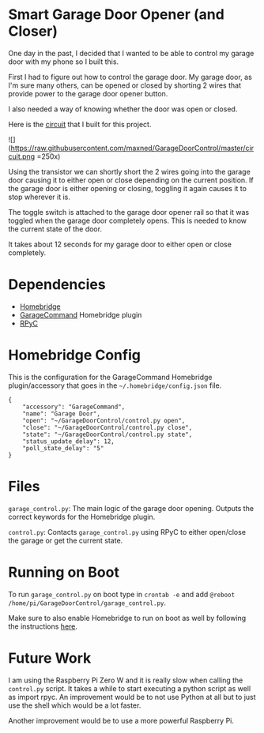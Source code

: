 # Smart Garage Door Opener (and Closer)

One day in the past, I decided that I wanted to be able to control my garage door with my phone so I built this.

First I had to figure out how to control the garage door. My garage door, as I'm sure many others, can be opened or closed by shorting 2 wires that provide power to the garage door opener button.

I also needed a way of knowing whether the door was open or closed.

Here is the [circuit](https://crcit.net/c/15f76ae4) that I built for this project.

![](https://raw.githubusercontent.com/maxned/GarageDoorControl/master/circuit.png =250x)

Using the transistor we can shortly short the 2 wires going into the garage door causing it to either open or close depending on the current position. If the garage door is either opening or closing, toggling it again causes it to stop wherever it is.

The toggle switch is attached to the garage door opener rail so that it was toggled when the garage door completely opens. This is needed to know the current state of the door.

It takes about 12 seconds for my garage door to either open or close completely.

# Dependencies

- [Homebridge](https://homebridge.io)
- [GarageCommand](https://www.npmjs.com/package/homebridge-garagedoor-command) Homebridge plugin
- [RPyC](https://rpyc.readthedocs.io)

# Homebridge Config

This is the configuration for the GarageCommand Homebridge plugin/accessory that goes in the `~/.homebridge/config.json` file.

```
{
    "accessory": "GarageCommand",
    "name": "Garage Door",
    "open": "~/GarageDoorControl/control.py open",
    "close": "~/GarageDoorControl/control.py close",
    "state": "~/GarageDoorControl/control.py state",
    "status_update_delay": 12,
    "poll_state_delay": "5"
}
```

# Files

`garage_control.py`: The main logic of the garage door opening. Outputs the correct keywords for the Homebridge plugin.

`control.py`: Contacts `garage_control.py` using RPyC to either open/close the garage or get the current state.

# Running on Boot

To run `garage_control.py` on boot type in `crontab -e` and add `@reboot /home/pi/GarageDoorControl/garage_control.py`.

Make sure to also enable Homebridge to run on boot as well by following the instructions [here](https://github.com/nfarina/homebridge/wiki/Running-HomeBridge-on-a-Raspberry-Pi#running-homebridge-on-bootup).

# Future Work

I am using the Raspberry Pi Zero W and it is really slow when calling the `control.py` script. It takes a while to start executing a python script as well as import rpyc. An improvement would be to not use Python at all but to just use the shell which would be a lot faster.

Another improvement would be to use a more powerful Raspberry Pi.
